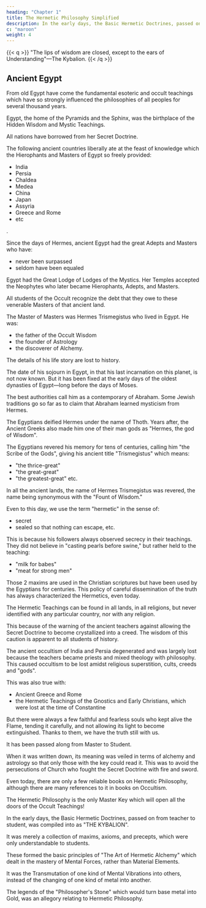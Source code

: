```yaml
---
heading: "Chapter 1"
title: The Hermetic Philosophy Simplified
description: In the early days, the Basic Hermetic Doctrines, passed on from teacher to student, was compiled into as The Kybalion
c: "maroon"
weight: 4
---
```



{{< q >}}
"The lips of wisdom are closed, except to the ears of Understanding"—The Kybalion.
{{< /q >}}


## Ancient Egypt

From old Egypt have come the fundamental esoteric and occult teachings which have so strongly influenced the philosophies of all peoples for several thousand years. 

Egypt, the home of the Pyramids and the Sphinx, was the birthplace of the Hidden Wisdom and Mystic Teachings.  

All nations have borrowed from her Secret Doctrine. 

The following ancient countries liberally ate at the feast of knowledge which the Hierophants and Masters of Egypt so freely provided:
- India
- Persia
- Chaldea
- Medea
- China
- Japan
- Assyria
- Greece and Rome
- etc

<!--  for those who came prepared to partake of the great store of Mystic and Occult Lore which the masterminds of that ancient land had gathered together -->.


Since the days of Hermes, ancient Egypt had the great Adepts and Masters who have:
- never been surpassed
- seldom have been equaled

<!-- , during the centuries that have taken their processional flight .  -->

Egypt had the Great Lodge of Lodges of the Mystics. Her Temples accepted the Neophytes who later became Hierophants, Adepts, and Masters. 

<!-- They traveled to the world bringing precious knowledge willing to pass on to those who were ready to receive them.  -->

All students of the Occult recognize the debt that they owe to these venerable Masters of that ancient land.

<!-- But among these great Masters of Ancient Egypt there once dwelt one of whom Masters hailed as "The ." This man, if "man" indeed he was, dwelt in Egypt in the earliest days.  -->

The Master of Masters was Hermes Trismegistus who lived in Egypt. He was:
- the father of the Occult Wisdom
- the founder of Astrology
- the discoverer of Alchemy. 

The details of his life story are lost to history.

<!-- , owing to the lapse of the years, though several of the ancient countries disputed with each other in their claims to the honor of having furnished his birthplace—and this thousands of years ago.  -->

The date of his sojourn in Egypt, in that his last incarnation on this planet, is not now known. But it has been fixed at the early days of the oldest dynasties of Egypt—long before the days of Moses. 

The best authorities call him as a contemporary of Abraham. Some Jewish traditions go so far as to claim that Abraham learned mysticism from Hermes.

<!-- As the years rolled by after his passing from this plane of life (tradition recording that he lived three hundred years in the flesh), --> The Egyptians deified Hermes <!-- , and made him one of their gods, --> under the name of Thoth. Years after, the Ancient Greeks also made him one of their man gods as "Hermes, the god of Wisdom".

The Egyptians revered his memory for tens of centuries, calling him "the Scribe of the Gods", giving his ancient title "Trismegistus" which means:
- "the thrice-great"
- "the great-great"
- "the greatest-great" etc. 

In all the ancient lands, the name of Hermes Trismegistus was revered, the name being synonymous with the "Fount of Wisdom."

Even to this day, we use the term "hermetic" in the sense of:
- secret
- sealed so that nothing can escape, etc.

This is because his followers always observed secrecy in their teachings. They did not believe in "casting pearls before swine," but rather held to the teaching:
- "milk for babes"
- "meat for strong men" 

Those 2 maxims are used in the Christian scriptures but have been used by the Egyptians for centuries. This policy of careful dissemination of the truth has always characterized the Hermetics, even today. 

The Hermetic Teachings can be found in all lands, in all religions, but never identified with any particular country, nor with any religion. 

This because of the warning of the ancient teachers against allowing the Secret Doctrine to become crystallized into a creed. The wisdom of this caution is apparent to all students of history. 

The ancient occultism of India and Persia degenerated and was largely lost because the teachers became priests and mixed theology with philosophy. This caused occultism to be lost amidst religious superstition, cults, creeds and "gods". 

This was also true with:
- Ancient Greece and Rome
- the Hermetic Teachings of the Gnostics and Early Christians, which were lost at the time of Constantine

<!-- , whose iron hand smothered philosophy with the blanket of theology, losing to the Christian Church that which was its very essence and spirit, and causing it to grope throughout several centuries before it found the way back to its ancient faith, the indications apparent to all careful observers in this Twentieth Century being that the Church is now struggling to get back to its ancient mystic teachings. -->

But there were always a few faithful and fearless souls who kept alive the Flame, tending it carefully, and not allowing its light to become extinguished. Thanks to them, we have the truth still with us. 

<!-- But it is not found in books, to any great extent.  -->It has been passed along from Master to Student. <!-- ; from Initiate to Hierophant; from lip to ear. --> 

When it was written down, its meaning was veiled in terms of alchemy and astrology so that only those with the key could read it. This was to avoid the persecutions of Church <!-- the theologians of the Middle Ages, --> who fought the Secret Doctrine with fire and sword<!-- ; stake, gibbet and cross -->. 

Even today, there are only a few reliable books on Hermetic Philosophy, although there are many references to it in books on Occultism. 

The Hermetic Philosophy is the only Master Key which will open all the doors of the Occult Teachings!

In the early days, the Basic Hermetic Doctrines, passed on from teacher to student, was compiled into as "THE KYBALION". <!--  the exact significance and meaning of the term having been lost for several centuries.  -->

<!-- This teaching, however, is known to many to whom it has descended, from mouth to ear, on and on throughout the centuries.  -->

<!-- Its precepts have never been written down, or printed, so far as we know.  -->

It was merely a collection of maxims, axioms, and precepts, which were only understandable to  students. <!-- , after the axioms, maxims, and precepts had been explained and exemplified by the Hermetic Initiates to their Neophytes.  -->

These formed the basic principles of "The Art of Hermetic Alchemy" which dealt in the mastery of Mental Forces, rather than Material Elements.

It was the Transmutation of one kind of Mental Vibrations into others, instead of the changing of one kind of metal into another. 

The legends of the "Philosopher's Stone" which would turn base metal into Gold, was an allegory relating to Hermetic Philosophy.

<!-- , readily understood by all students of true Hermeticism -->

<!-- In this little book, of which this is the First Lesson, we invite our students to examine into the Hermetic Teachings, as set forth in THE KYBALION, and as explained by ourselves, humble students of the Teachings, who, while bearing the title of Initiates, are still students at the feet of HERMES, the Master. We herein give you many of the maxims, axioms and precepts of THE KYBALION, accompanied by explanations and illustrations which we deem likely to render the teachings more easily comprehended by the modern student, particularly as the original text is purposely veiled in obscure terms. -->

<!-- The original maxims, axioms, and precepts of THE KYBALION are printed herein, in italics, the proper credit being given.  -->

<!-- Our own work is printed in the regular way, in the body of the work. We trust that the many students to whom we now offer this little work will derive as much benefit from the study of its pages as have the many who have gone on before, treading the same Path to Mastery throughout the centuries that have passed since the times of HERMES TRISMEGISTUS—the Master of Masters—the Great-Great.  -->


<!--     "Where fall the footsteps of the Master, the ears of those
    ready for his Teaching open wide."—The Kybalion.

    "When the ears of the student are ready to hear, then cometh
    the lips to fill them with Wisdom."—The Kybalion.


So that according to the Teachings, the passage of this book to those ready for the instruction will attract the attention of such as are prepared to receive the Teaching. And, likewise, when the pupil is ready to receive the truth, then will this little book come to him, or her. Such is The Law. The Hermetic Principle of Cause and Effect, in its aspect of The Law of Attraction, will bring lips and ear together—pupil and book in company.
 -->